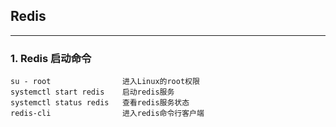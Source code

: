## Redis
---
### 1. Redis 启动命令
```
su - root                进入Linux的root权限
systemctl start redis    启动redis服务
systemctl status redis   查看redis服务状态
redis-cli                进入redis命令行客户端
```